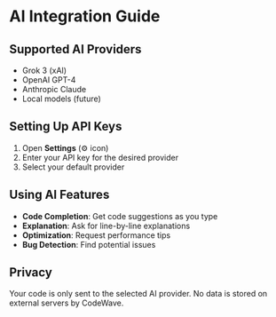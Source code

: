 # AI Integration Guide

## Supported AI Providers
- Grok 3 (xAI)
- OpenAI GPT-4
- Anthropic Claude
- Local models (future)

## Setting Up API Keys
1. Open **Settings** (⚙️ icon)
2. Enter your API key for the desired provider
3. Select your default provider

## Using AI Features
- **Code Completion**: Get code suggestions as you type
- **Explanation**: Ask for line-by-line explanations
- **Optimization**: Request performance tips
- **Bug Detection**: Find potential issues

## Privacy
Your code is only sent to the selected AI provider. No data is stored on external servers by CodeWave. 